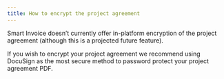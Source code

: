 ```yaml
---
title: How to encrypt the project agreement
---
```


Smart Invoice doesn’t currently offer in-platform encryption of the project agreement (although this is a projected future feature). 

If you wish to encrypt your project agreement we recommend using DocuSign as the most secure method to password protect your project agreement PDF.